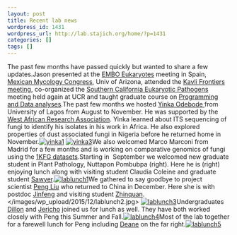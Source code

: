 ```yaml
---
layout: post
title: Recent lab news
wordpress_id: 1431
wordpress_url: http://lab.stajich.org/home/?p=1431
categories: []
tags: []
---
```

The past few months have passed quickly but wanted to share a few updates.Jason presented at the [EMBO Eukaryotes](http://events.embo.org/15-eukaryotes/) meeting in Spain, [Mexican Mycology Congress](http://www.congresomexicanodemicologia.com/), Univ of Arizona, attended the [Kavli Frontiers meeting](http://www.kavlifoundation.org/kavli-frontiers-science), co-organized the [Southern California Eukaryotic Pathogens](http://scep.ucr.edu) meeting held again at UCR and taught graduate course on [Programming and Data analyses](https://hyphaltip.github.io/GEN220_2015/).The past few months we hosted [Yinka Odebode ](http://lab.stajich.org/home/people/john-yinka-odebode/)from University of Lagos from August to November. He was supported by the [West African Research Association](https://www.bu.edu/wara/). Yinka learned about ITS sequencing of fungi to identify his isolates in his work in Africa. He also explored properties of dust associated fungi in Nigeria before he returned home in November.[![yinka1](/images/wp_upload/2015/12/yinka1-1024x768.jpg)](/images/wp_upload/2015/12/yinka1.jpg) [![yinka3](/images/wp_upload/2015/12/yinka3-768x1024.jpg)](/images/wp_upload/2015/12/yinka3.jpg)We also welcomed Marco Marconi from Madrid for a few months and is working on comparative genomics of fungi using the [1KFG datasets](http://1000.fungalgenomes.org).Starting in  September we welcomed new graduate student in Plant Pathology, Nuttapon Pombubpa (right). Here he is (right) enjoying lunch along with visiting student Claudia Coleine and graduate student [Sawyer](http://lab.stajich.org/home/people/sawyer-masonjones/).[![lablunch1](/images/wp_upload/2015/12/lablunch1-1024x768.jpg)](/images/wp_upload/2015/12/lablunch1.jpg)We gathered to say goodbye to project scientist [Peng Liu](http://lab.stajich.org/home/people/peng-liu/) who returned to China in December. Here she is with postdoc [Jinfeng](http://lab.stajich.org/home/people/jinfeng-chen/) and visiting student [Zhinquan](http://lab.stajich.org/home/people/zhinquan-song/).</images/wp_upload/2015/12/lablunch2.jpg> [![lablunch3](/images/wp_upload/2015/12/lablunch3-1024x488.jpg)](/images/wp_upload/2015/12/lablunch3.jpg)Undergraduates [Dillon](http://lab.stajich.org/home/people/undergraduates/) and [Jericho](http://lab.stajich.org/home/people/undergraduates/) joined us for lunch as well. They have both worked closely with Peng this Summer and Fall.[![lablunch4](/images/wp_upload/2015/12/lablunch4-1024x984.jpg)](/images/wp_upload/2015/12/lablunch4.jpg)Most of the lab together for a farewell lunch for Peng including [Deane](http://lab.stajich.org/home/people/undergraduates/) on the far right.[![lablunch5](/images/wp_upload/2015/12/lablunch5-1024x783.jpg)](/images/wp_upload/2015/12/lablunch5.jpg)
